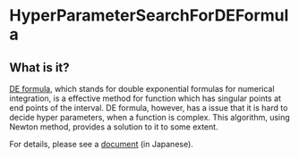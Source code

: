 # HyperParameterSearchForDEFormula

## What is it?
[DE formula](https://www.jstage.jst.go.jp/article/kyotoms1969/9/3/9_3_721/_pdf), which stands for double exponential formulas for numerical integration, is a effective method for function which has singular points at end points of the interval. DE formula, however, has a issue that it is hard to decide hyper parameters, when a function is complex. This algorithm, using Newton method, provides a solution to it to some extent.

For details, please see a [document](https://drive.google.com/file/d/1bJlQOoxpBIzu8lDyI737MQsXpWN3AoTx/view?usp=sharing) (in Japanese).

